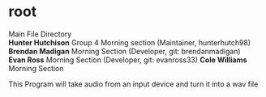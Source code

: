 # root
Main File Directory  
**Hunter Hutchison** Group 4 Morning section (Maintainer, hunterhutch98)  
**Brendan Madigan** Morning Section (Developer, git: brendanmadigan)  
**Evan Ross** Morning Section  (Developer, git: evanross33)
**Cole Williams** Morning Section  

This Program will take audio from an input device and turn it into a wav file
